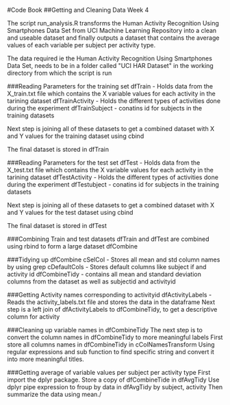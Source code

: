 #Code Book
##Getting and Cleaning Data Week 4

The script run_analysis.R transforms the Human Activity Recognition Using Smartphones Data Set from UCI Machine Learning Repository into a clean and useable dataset and finally outputs a dataset that contains the average values of each variable per subject per activity type.

The data required ie the Human Activity Recognition Using Smartphones Data Set, needs to be in a folder called "UCI HAR Dataset" in the working directory from which the script is run

###Reading Parameters for the training set
dfTrain - Holds data from the X_train.txt file which contains the X variable values for each activity in the tarining dataset
dfTrainActivity - Holds the different types of activities done during the experiment
dfTrainSubject - conatins id for subjects in the training datasets

Next step is joining all of these datasets to get a combined dataset with X and Y values for the training dataset using cbind

The final dataset is stored in dfTrain

###Reading Parameters for the test set
dfTest - Holds data from the X_test.txt file which contains the X variable values for each activity in the tarining dataset
dfTestActivity - Holds the different types of activities done during the experiment
dfTestubject - conatins id for subjects in the training datasets

Next step is joining all of these datasets to get a combined dataset with X and Y values for the test dataset using cbind

The final dataset is stored in dfTest

###Combining Train and test datasets
dfTrain and dfTest are combined using rbind to form a large dataset dfCombine

###Tidying up dfCombine
cSelCol - Stores all mean and std column names by using grep
cDefaultCols - Stores default columns like subject if and activity id
dfCombineTidy - contains all mean and standard deviation columns from the dataset as well as subjectid and activityid

###Getting Activity names corresponding to activityid
dfActivityLabels - Reads the activity_labels.txt file and stores the data in the dataframe
Next step is a left join of dfActivityLabels to dfCombineTidy, to get a descriptive column for activity

###Cleaning up variable names in dfCombineTidy
The next step is to convert the column names in dfCombineTidy to more meaningful labels
First store all columns names in dfCombineTidy in cColNamesTransform
Using regular expressions and sub function to find specific string and convert it into more meaningful titles.

###Getting average of variable values per subject per activity type
First import the dplyr package.
Store a copy of dfCombineTide in dfAvgTidy
Use dplyr pipe expression to froup by data in dfAvgTidy by subject, activity
Then summarize the data using mean./



